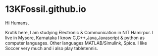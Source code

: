 # 13KFossil.github.io

Hi Humans,

Krutik here, I am studying Electronic & Communication in NIT Hamirpur.
I live in Mysore, Karnataka
I know C,C++,Java,Javascript & python as computer languages.
Other languages MATLAB/Simulink, Spice.
I like Soccer very much and i also play tabletennis.
